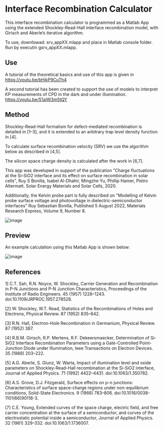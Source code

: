 # Interface Recombination Calculator

This interface recombination calculator is programmed as a Matlab App using the extended Shockley-Read-Hall interface recombination model,  with Girisch and Aberle’s iterative algorithm.

To use, downlowad: srv_appXX.mlapp and place in Matlab console folder. Run by executin gsrv_appXX.mlapp.

## Use

A tutorial of the theoretical basics and use of this app is given in https://youtu.be/bHikP9CuTh4

A second tutorial has been created to support the use of models to interpret KP measurements of CPD in the dark and under illumination. https://youtu.be/S1aIW3m5tQY 

## Method

Shockley-Read-Hall formalism for defect-mediated recombination is detailed in [1–3], and it is extended to an arbitrary trap level density function in [4]. 

To calculate surface recombination velocity (SRV) we use the algorithm below as described in [4,5].

The silicon space charge density is calculated after the work in [6,7].

This app was developed in support of the publication "Charge fluctuations at the Si–SiO2 interface and its effect on surface recombination in solar cells", Ruy S Bonilla, Isabel Al-Dhahir, Mingzhe Yu, Phillip Hamer, Pietro Altermatt. Solar Energy Materials and Solar Cells, 2020.

Additionally, the Kelvin probe part is fully described on "Modelling of Kelvin probe surface voltage and photovoltage in dielectric-semiconductor interfaces" Ruy Sebastian Bonilla, Published 5 August 2022, Materials Research Express, Volume 9, Number 8.


![image](https://user-images.githubusercontent.com/53188769/84266444-6038f180-ab1c-11ea-85d3-5735829bd662.png)

## Preview

An example calculation using this Matlab App is shown below:

![image](https://user-images.githubusercontent.com/53188769/84266721-db020c80-ab1c-11ea-9b9b-9161eae96c97.png)

## References

1]	C.T. Sah, R.N. Noyce, W. Shockley, Carrier Generation and Recombination in P-N Junctions and P-N Junction Characteristics, Proceedings of the Institute of Radio Engineers. 45 (1957) 1228–1243. doi:10.1109/JRPROC.1957.278528.

[2]	W. Shockley, W.T. Read, Statistics of the Recombinations of Holes and Electrons, Physical Review. 87 (1952) 835–842.

[3]	R.N. Hall, Electron-Hole Recombination in Germanium, Physical Review. 87 (1952) 387.

[4]	R.B.M. Girisch, R.P. Mertens, R.F. Dekeersmaecker, Determination of Si-SiO2 Interface Recombination Parameters using a Gate-Controlled Point-Junction Diode under Illumination, Ieee Transactions on Electron Devices. 35 (1988) 203–222.

[5]	A.G. Aberle, S. Glunz, W. Warta, Impact of illumination level and oxide parameters on Shockley-Read-Hall recombination at the Si-SiO2 interface, Journal of Applied Physics. 71 (1992) 4422–4431. doi:10.1063/1.350782.

[6]	A.S. Grove, D.J. Fitzgerald, Surface effects on p-n junctions: Characteristics of surface space-charge regions under non-equilibrium conditions, Solid-State Electronics. 9 (1966) 783–806. doi:10.1016/0038-1101(66)90118-3.

[7]	C.E. Young, Extended curves of the space charge, electric field, and free carrier concentration at the surface of a semiconductor, and curves of the electrostatic potential inside a semiconductor, Journal of Applied Physics. 32 (1961) 329–332. doi:10.1063/1.1736007.


